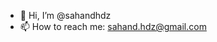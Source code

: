 - 👋 Hi, I’m @sahandhdz
- 📫 How to reach me: sahand.hdz@gmail.com

<!---
sahandhdz/sahandhdz is a ✨ special ✨ repository because its `README.md` (this file) appears on your GitHub profile.
You can click the Preview link to take a look at your changes.
--->
